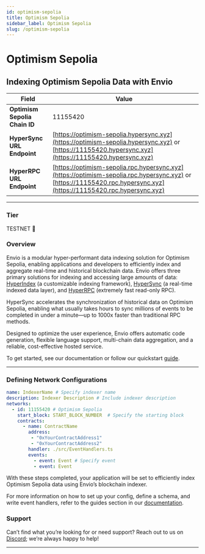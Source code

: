 ```yaml
---
id: optimism-sepolia
title: Optimism Sepolia
sidebar_label: Optimism Sepolia
slug: /optimism-sepolia
---
```


# Optimism Sepolia

## Indexing Optimism Sepolia Data with Envio

| **Field**                     | **Value**                                                                                          |
|-------------------------------|----------------------------------------------------------------------------------------------------|
| **Optimism Sepolia Chain ID**     | 11155420                                                                                            |
| **HyperSync URL Endpoint**    | [https://optimism-sepolia.hypersync.xyz](https://optimism-sepolia.hypersync.xyz) or [https://11155420.hypersync.xyz](https://11155420.hypersync.xyz) |
| **HyperRPC URL Endpoint**     | [https://optimism-sepolia.rpc.hypersync.xyz](https://optimism-sepolia.rpc.hypersync.xyz) or [https://11155420.rpc.hypersync.xyz](https://11155420.rpc.hypersync.xyz) |

---

### Tier

TESTNET 🎒

### Overview

Envio is a modular hyper-performant data indexing solution for Optimism Sepolia, enabling applications and developers to efficiently index and aggregate real-time and historical blockchain data. Envio offers three primary solutions for indexing and accessing large amounts of data: [HyperIndex](/docs/HyperIndex/overview) (a customizable indexing framework), [HyperSync](/docs/HyperSync/overview) (a real-time indexed data layer), and [HyperRPC](/docs/HyperRPC/overview-hyperrpc) (extremely fast read-only RPC).

HyperSync accelerates the synchronization of historical data on Optimism Sepolia, enabling what usually takes hours to sync millions of events to be completed in under a minute—up to 1000x faster than traditional RPC methods.

Designed to optimize the user experience, Envio offers automatic code generation, flexible language support, multi-chain data aggregation, and a reliable, cost-effective hosted service.

To get started, see our documentation or follow our quickstart [guide](/docs/HyperIndex/contract-import).

---

### Defining Network Configurations

```yaml
name: IndexerName # Specify indexer name
description: Indexer Description # Include indexer description
networks:
  - id: 11155420 # Optimism Sepolia  
    start_block: START_BLOCK_NUMBER  # Specify the starting block
    contracts:
      - name: ContractName
        address:
         - "0xYourContractAddress1"
         - "0xYourContractAddress2"
        handler: ./src/EventHandlers.ts
        events:
          - event: Event # Specify event
          - event: Event
```

With these steps completed, your application will be set to efficiently index Optimism Sepolia data using Envio’s blockchain indexer.

For more information on how to set up your config, define a schema, and write event handlers, refer to the guides section in our [documentation](/docs/HyperIndex/configuration-file).

### Support

Can’t find what you’re looking for or need support? Reach out to us on [Discord](https://discord.com/invite/Q9qt8gZ2fX); we’re always happy to help!

---
